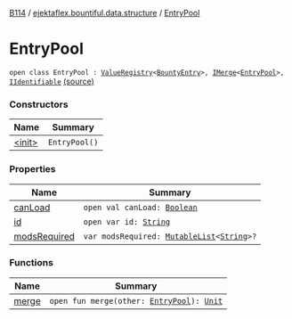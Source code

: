[B114](../../index.md) / [ejektaflex.bountiful.data.structure](../index.md) / [EntryPool](./index.md)

# EntryPool

`open class EntryPool : `[`ValueRegistry`](../../ejektaflex.bountiful.util/-value-registry/index.md)`<`[`BountyEntry`](../../ejektaflex.bountiful.data.bounty/-bounty-entry/index.md)`>, `[`IMerge`](../../ejektaflex.bountiful.util/-i-merge/index.md)`<`[`EntryPool`](./index.md)`>, `[`IIdentifiable`](../../ejektaflex.bountiful.util/-i-identifiable/index.md) [(source)](https://github.com/ejektaflex/Bountiful/tree/develop/src/main/kotlin/ejektaflex/bountiful/data/structure/EntryPool.kt#L12)

### Constructors

| Name | Summary |
|---|---|
| [&lt;init&gt;](-init-.md) | `EntryPool()` |

### Properties

| Name | Summary |
|---|---|
| [canLoad](can-load.md) | `open val canLoad: `[`Boolean`](https://kotlinlang.org/api/latest/jvm/stdlib/kotlin/-boolean/index.html) |
| [id](id.md) | `open var id: `[`String`](https://kotlinlang.org/api/latest/jvm/stdlib/kotlin/-string/index.html) |
| [modsRequired](mods-required.md) | `var modsRequired: `[`MutableList`](https://kotlinlang.org/api/latest/jvm/stdlib/kotlin.collections/-mutable-list/index.html)`<`[`String`](https://kotlinlang.org/api/latest/jvm/stdlib/kotlin/-string/index.html)`>?` |

### Functions

| Name | Summary |
|---|---|
| [merge](merge.md) | `open fun merge(other: `[`EntryPool`](./index.md)`): `[`Unit`](https://kotlinlang.org/api/latest/jvm/stdlib/kotlin/-unit/index.html) |
